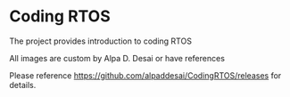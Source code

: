 # Coding RTOS

The project provides introduction to coding RTOS 

All images are custom by Alpa D. Desai or have references

Please reference https://github.com/alpaddesai/CodingRTOS/releases  for details.



